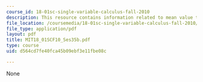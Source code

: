 ```yaml
---
course_id: 18-01sc-single-variable-calculus-fall-2010
description: This resource contains information related to mean value theorem.
file_location: /coursemedia/18-01sc-single-variable-calculus-fall-2010/d564cd7fe40fca45b09ebf3e11fbe08c_MIT18_01SCF10_Ses35b.pdf
file_type: application/pdf
layout: pdf
title: MIT18_01SCF10_Ses35b.pdf
type: course
uid: d564cd7fe40fca45b09ebf3e11fbe08c

---
```

None